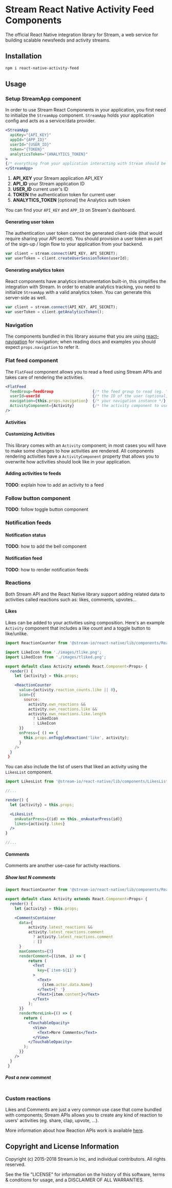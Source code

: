 Stream React Native Activity Feed Components
============================================

The official React Native integration library for Stream, a web service for building scalable newsfeeds and activity streams.

## Installation

```bash
npm i react-native-activity-feed
```

## Usage

### Setup StreamApp component

In order to use Stream React Components in your application, you first need to initialize the `StreamApp` component. `StreamApp` holds your application config and acts as a service/data provider.

```jsx
<StreamApp
  apiKey="{API_KEY}"
  appId="{APP_ID}"
  userId="{USER_ID}"
  token="{TOKEN}"
  analyticsToken="{ANALYTICS_TOKEN}"
>
{/* everything from your application interacting with Stream should be nested here */}
</StreamApp>
```
1. **API_KEY** your Stream application API_KEY
2. **API_ID** your Stream application ID
3. **USER_ID** current user's ID
4. **TOKEN** the authentication token for current user
5. **ANALYTICS_TOKEN** [optional] the Analytics auth token

You can find your `API_KEY` and `APP_ID` on Stream's dashboard.

#### Generating user token

The authentication user token cannot be generated client-side (that would require sharing your API secret). You should provision a user token as part of the sign-up / login flow to your application from your backend.

```js
var client = stream.connect(API_KEY, API_SECRET);
var userToken = client.createUserSessionToken(userId);
```

#### Generating analytics token

React components have analytics instrumentation built-in, this simplifies the integration with Stream. In order to enable analytics tracking, you need to initialize `StreamApp` with a valid analytics token. You can generate this server-side as well.

```js
var client = stream.connect(API_KEY, API_SECRET);
var userToken = client.getAnalyticsToken();
```

### Navigation

The components bundled in this library assume that you are using [react-navigation](https://facebook.github.io/react-native/docs/navigation#react-navigation) for navigation; when reading docs and examples you should expect `props.navigation` to refer it.

### Flat feed component

The `FlatFeed` component allows you to read a feed using Stream APIs and takes care of rendering the activities.

```jsx
<FlatFeed
  feedGroup=feedGroup                 {/* the feed group to read (eg. "flat") */}
  userId=userId                       {/* the ID of the user (optional, defaults to StreamApp's userId)  */}
  navigation={this.props.navigation}  {/* your navigation instance */}
  ActivityComponent={Activity}        {/* the activity component to use (optional, defaults to Activity) */}
/>
```

#### Activities


#### Customizing Activities

This library comes with an `Activity` component; in most cases you will have to make some changes to how activities are rendered. All components rendering activities have a `ActivityComponent` property that allows you to overwrite how activities should look like in your application.

#### Adding activities to feeds

**TODO**: explain how to add an activity to a feed

### Follow button component

**TODO**: follow toggle button component

### Notification feeds

#### Notification status

**TODO**: how to add the bell component

#### Notification feed

**TODO**: how to render notification feeds

### Reactions

Both Stream API and the React Native library support adding related data to activities called reactions such as: likes, comments, upvotes...

#### Likes

Likes can be added to your activities using composition. Here's an example `Activity` component that includes a like count and a toggle button to like/unlike.

```jsx
import ReactionCounter from '@stream-io/react-native/lib/components/ReactionCounter';

import LikeIcon from './images/tlike.png';
import LikedIcon from './images/tliked.png';

export default class Activity extends React.Component<Props> {
  render() {
    let {activity} = this.props;

    <ReactionCounter
      value={activity.reaction_counts.like || 0},
      icon={{
        source:
          activity.own_reactions &&
          activity.own_reactions.like &&
          activity.own_reactions.like.length
            ? LikedIcon
            : LikeIcon
      }}
      onPress={ () => {
        this.props.onToggleReaction('like', activity);
      }
    />
  }
 }
```

You can also include the list of users that liked an activity using the `LikesList` component.

```jsx
import LikesList from '@stream-io/react-native/lib/components/LikesList';

//...

render() {
  let {activity} = this.props;

  <LikesList
    onAvatarPress={(id) => this._onAvatarPress(id)}
    likes={activity.likes}
  />
}

//...

```

#### Comments

Comments are another use-case for activity reactions.

##### Show last N comments

```jsx
import ReactionCounter from '@stream-io/react-native/lib/components/ReactionCounter';

export default class Activity extends React.Component<Props> {
  render() {
    let {activity} = this.props;

    <CommentsContainer
      data={
          activity.latest_reactions &&
          activity.latest_reactions.comment
            ? activity.latest_reactions.comment
            : []
      }
      maxComments={3}
      renderComment={(item, i) => {
          return (
            <Text
              key={`item-${i}`}
            >
              <Text>
                {item.actor.data.Name}
              </Text>{' '}
              <Text>{item.content}</Text>
            </Text>
          );
      }}
      renderMoreLink={() => {
        return (
          <TouchableOpacity>
            <View>
              <Text>More Comments</Text>
            </View>
          </TouchableOpacity>
        );
      }}
    />
  }
 }
```

##### Post a new comment

```jsx
```

### Custom reactions

Likes and Comments are just a very common use case that come bundled with components; Stream APIs allows you to create any kind of reaction to users' activities (eg. share, clap, upvote, ...).

More information about how Reaction APIs work is available [here](https://getstream.io/docs/#reactions_activities).

## Copyright and License Information

Copyright (c) 2015-2018 Stream.io Inc, and individual contributors. All rights reserved.

See the file "LICENSE" for information on the history of this software, terms & conditions for usage, and a DISCLAIMER OF ALL WARRANTIES.
